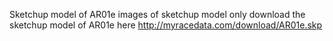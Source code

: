 Sketchup model of AR01e
images of sketchup model only
download the sketchup model of AR01e here <a href="http://myracedata.com/download/AR01e.skp" download>http://myracedata.com/download/AR01e.skp</a>
